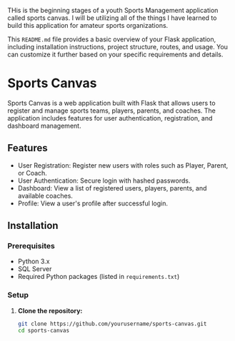 THis is the beginning stages of a youth Sports Management application called sports canvas.  I will be utilizing all of the things I have learned to build this application for amateur sports organizations. 

This `README.md` file provides a basic overview of your Flask application, including installation instructions, project structure, routes, and usage. You can customize it further based on your specific requirements and details.

# Sports Canvas

Sports Canvas is a web application built with Flask that allows users to register and manage sports teams, players, parents, and coaches. The application includes features for user authentication, registration, and dashboard management.

## Features

- User Registration: Register new users with roles such as Player, Parent, or Coach.
- User Authentication: Secure login with hashed passwords.
- Dashboard: View a list of registered users, players, parents, and available coaches.
- Profile: View a user's profile after successful login.

## Installation

### Prerequisites

- Python 3.x
- SQL Server
- Required Python packages (listed in `requirements.txt`)

### Setup

1. **Clone the repository:**

   ```bash
   git clone https://github.com/yourusername/sports-canvas.git
   cd sports-canvas
